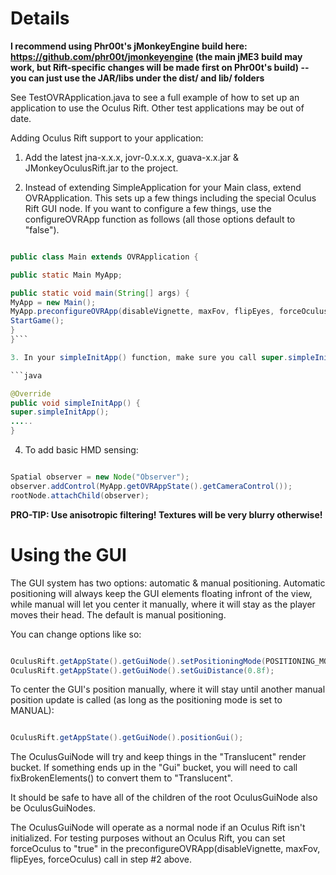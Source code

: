# Details #

**I recommend using Phr00t's jMonkeyEngine build here: https://github.com/phr00t/jmonkeyengine (the main jME3 build may work, but Rift-specific changes will be made first on Phr00t's build) -- you can just use the JAR/libs under the dist/ and lib/ folders**

See TestOVRApplication.java to see a full example of how to set up an application to use the Oculus Rift. Other test applications may be out of date.

Adding Oculus Rift support to your application:

1. Add the latest jna-x.x.x, jovr-0.x.x.x, guava-x.x.jar & JMonkeyOculusRift.jar to the project.

2. Instead of extending SimpleApplication for your Main class, extend OVRApplication. This sets up a few things including the special Oculus Rift GUI node. If you want to configure a few things, use the configureOVRApp function as follows (all those options default to "false").

```java

public class Main extends OVRApplication {

public static Main MyApp;

public static void main(String[] args) {
MyApp = new Main();
MyApp.preconfigureOVRApp(disableVignette, maxFov, flipEyes, forceOculus);
StartGame();
}
}```

3. In your simpleInitApp() function, make sure you call super.simpleInitApp()!

```java

@Override
public void simpleInitApp() {
super.simpleInitApp();
.....
}
```

4. To add basic HMD sensing:

```java

Spatial observer = new Node("Observer");
observer.addControl(MyApp.getOVRAppState().getCameraControl());
rootNode.attachChild(observer);
```

**PRO-TIP: Use anisotropic filtering! Textures will be very blurry otherwise!**

# Using the GUI #

The GUI system has two options: automatic & manual positioning. Automatic positioning will always keep the GUI elements floating infront of the view, while manual will let you center it manually, where it will stay as the player moves their head. The default is manual positioning.

You can change options like so:

```java

OculusRift.getAppState().getGuiNode().setPositioningMode(POSITIONING_MODE.AUTO);
OculusRift.getAppState().getGuiNode().setGuiDistance(0.8f);
```

To center the GUI's position manually, where it will stay until another manual position update is called (as long as the positioning mode is set to MANUAL):

```java

OculusRift.getAppState().getGuiNode().positionGui();
```

The OculusGuiNode will try and keep things in the "Translucent" render bucket. If something ends up in the "Gui" bucket, you will need to call fixBrokenElements() to convert them to "Translucent".

It should be safe to have all of the children of the root OculusGuiNode also be OculusGuiNodes.

The OculusGuiNode will operate as a normal node if an Oculus Rift isn't initialized. For testing purposes without an Oculus Rift, you can set forceOculus to "true" in the preconfigureOVRApp(disableVignette, maxFov, flipEyes, forceOculus) call in step #2 above.